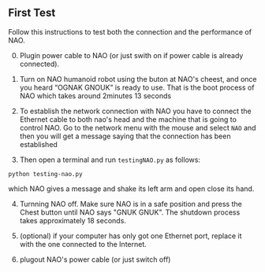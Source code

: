First Test
---

Follow this instructions to test both the connection and the performance of NAO.

0. Plugin power cable to NAO (or just swith on if power cable is already connected).

1. Turn on NAO humanoid robot using the buton at NAO's cheest, 
and once you heard “OGNAK GNOUK” is ready to use.
That is the boot process of NAO which takes around 2minutes 13 seconds

2. To establish the network connection with NAO you have to connect the 
Ethernet cable to both nao's head and the machine that is going to control NAO.
Go to the network menu with the mouse and select `NAO` 
and then you will get a message saying that the connection has been established

3. Then open a terminal and run `testingNAO.py` as follows:
```
python testing-nao.py
```
which NAO gives a message and shake its left arm and open close its hand.

4. Turnning NAO off. Make sure NAO is in a safe position and press the Chest button
 until NAO says "GNUK GNUK". 
The shutdown process takes approximately 18 seconds.

5. (optional) if your computer has only got one Ethernet port,
replace it with the one connected to the Internet.

6. plugout NAO's power cable (or just switch off)


